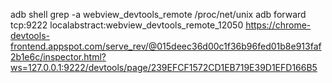 adb shell grep -a webview_devtools_remote /proc/net/unix
adb forward tcp:9222 localabstract:webview_devtools_remote_12050
https://chrome-devtools-frontend.appspot.com/serve_rev/@015deec36d00c1f36b96fed01b8e913faf2b1e6c/inspector.html?ws=127.0.0.1:9222/devtools/page/239EFCF1572CD1EB719E39D1EFD166B5
